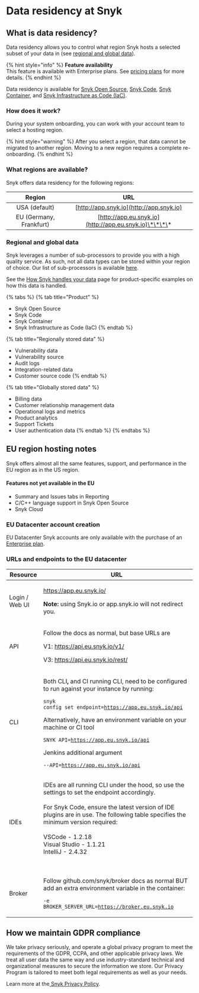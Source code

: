 # Data residency at Snyk

## **What is data residency?**

Data residency allows you to control what region Snyk hosts a selected subset of your data in (see [regional and global data](data-residency-at-snyk.md#how-it-works)).

{% hint style="info" %}
**Feature availability**\
This feature is available with Enterprise plans. See [pricing plans](https://snyk.io/plans/) for more details.
{% endhint %}

Data residency is available for [Snyk Open Source](../scan-with-snyk/scan-application-code/snyk-open-source/), [Snyk Code](../scan-with-snyk/scan-application-code/snyk-code/), [Snyk Container](../scan-with-snyk/snyk-container/), and [Snyk Infrastructure as Code (IaC)](../scan-with-snyk/scan-cloud-deployment/snyk-infrastructure-as-code/).

### **How does it work?**

During your system onboarding, you can work with your account team to select a hosting region.

{% hint style="warning" %}
After you select a region, that data cannot be migrated to another region. Moving to a new region requires a complete re-onboarding.
{% endhint %}

### **What regions are available?**

Snyk offers data residency for the following regions:

|          Region         |                           URL                          |
| :---------------------: | :----------------------------------------------------: |
|      USA (default)      |        [http://app.snyk.io](http://app.snyk.io)        |
| EU (Germany, Frankfurt) | [http://app.eu.snyk.io](http://app.eu.snyk.io)\*\*\*\* |

### Regional and global data

Snyk leverages a number of sub-processors to provide you with a high quality service. As such, not all data types can be stored within your region of choice. Our list of sub-processors is available [here](https://snyk.io/policies/sub-processors/).

See the [How Snyk handles your data](https://docs.snyk.io/more-info/how-snyk-handles-your-data) page for product-specific examples on how this data is handled.

{% tabs %}
{% tab title="Product" %}
* Snyk Open Source
* Snyk Code
* Snyk Container
* Snyk Infrastructure as Code (IaC)
{% endtab %}

{% tab title="Regionally stored data" %}
* Vulnerability data
* Vulnerability source
* Audit logs
* Integration-related data
* Customer source code
{% endtab %}

{% tab title="Globally stored data" %}
* Billing data
* Customer relationship management data
* Operational logs and metrics
* Product analytics
* Support Tickets
* User authentication data
{% endtab %}
{% endtabs %}

## EU region hosting notes

Snyk offers almost all the same features, support, and performance in the EU region as in the US region.

#### Features not yet available in the EU

* Summary and Issues tabs in Reporting
* C/C++ language support in Snyk Open Source
* Snyk Cloud

### EU Datacenter account creation

EU Datacenter Snyk accounts are only available with the purchase of an [Enterprise plan](https://snyk.io/plans/).

### URLs and endpoints to the EU datacenter

| Resource       | URL                                                                                                                                                                                                                                                                                                                                                                                                                                |
| -------------- | ---------------------------------------------------------------------------------------------------------------------------------------------------------------------------------------------------------------------------------------------------------------------------------------------------------------------------------------------------------------------------------------------------------------------------------- |
| Login / Web UI | <p><a href="https://app.eu.snyk.io/">https://app.eu.snyk.io/</a><br></p><p><strong>Note:</strong> using Snyk.io or app.snyk.io will not redirect you.</p>                                                                                                                                                                                                                                                                          |
| API            | <p>Follow the docs as normal, but base URLs are</p><p>V1: https://api.eu.snyk.io/v1/</p><p>V3: https://api.eu.snyk.io/rest/</p>                                                                                                                                                                                                                                                                                                    |
| CLI            | <p>Both CLI<strong>,</strong> and CI running CLI, need to be configured to run against your instance by running:</p><pre><code>snyk config set endpoint=https://app.eu.snyk.io/api </code></pre><p>Alternatively, have an environment variable on your machine or CI tool</p><pre><code>SNYK_API=https://app.eu.snyk.io/api</code></pre><p>Jenkins additional argument</p><pre><code>--API=https://app.eu.snyk.io/api</code></pre> |
| IDEs           | <p>IDEs are all running CLI under the hood, so use the settings to set the endpoint accordingly.<br><br>For Snyk Code, ensure the latest version of IDE plugins are in use. The following table specifies the minimum version required:<br><br>VSCode - 1.2.18<br>Visual Studio - 1.1.21<br>IntelliJ - 2.4.32<br><br></p>                                                                                                          |
| Broker         | <p>Follow github.com/snyk/broker docs as normal BUT add an extra environment variable in the container:<br></p><p><code>-e BROKER_SERVER_URL=https://broker.eu.snyk.io</code></p>                                                                                                                                                                                                                                                  |

## **How we maintain GDPR compliance**

We take privacy seriously, and operate a global privacy program to meet the requirements of the GDPR, CCPA, and other applicable privacy laws. We treat all user data the same way and use industry-standard technical and organizational measures to secure the information we store. Our Privacy Program is tailored to meet both legal requirements as well as your needs.

Learn more at the[ ](https://www.atlassian.com/trust/privacy)[Snyk Privacy Policy](https://snyk.io/policies/privacy/).
